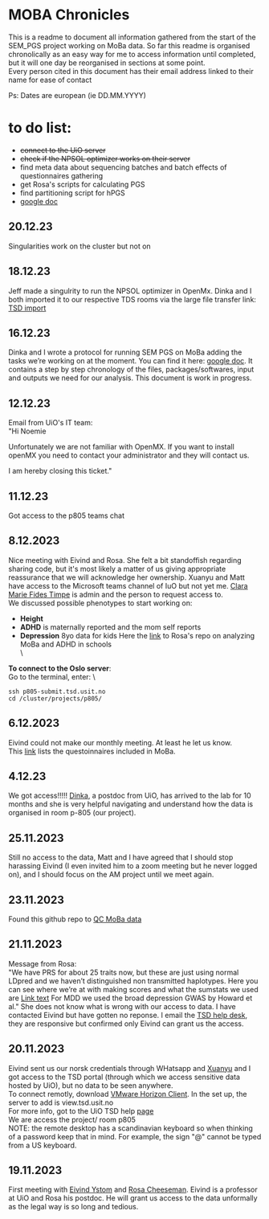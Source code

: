 # MOBA Chronicles

This is a readme to document all information gathered from the start of the SEM_PGS project working on MoBa data. So far this readme is organised chronolically as an easy way for me to access information until completed, 
but it will one day be reorganised in sections at some point. \
Every person cited in this document has their email address linked to their name for ease of contact

Ps: Dates are european (ie DD.MM.YYYY)

# to do list:
 - ~~connect to the UiO server~~
 - ~~check if the NPSOL optimizer works on their server~~
 - find meta data about sequencing batches and batch effects of questionnaires gathering
 - get Rosa's scripts for calculating PGS
 - find partitioning script for hPGS
 - [google doc](https://docs.google.com/document/d/1VJSf6GZWipu-aCMFqXz3eeGK3aV1byOHL6vHYRvfMa0/edit?usp=sharing)

## 20.12.23

Singularities work on the cluster but not on 

## 18.12.23

Jeff made a singulrity to run the NPSOL optimizer in OpenMx. Dinka and I both imported it to our respective TDS rooms via the large file transfer link: [TSD import](https://data.tsd.usit.no/file-import/)

## 16.12.23

Dinka and I wrote a protocol for running SEM PGS on MoBa adding the tasks we’re working on at the moment. You can find it here: [google doc](https://docs.google.com/document/d/1VJSf6GZWipu-aCMFqXz3eeGK3aV1byOHL6vHYRvfMa0/edit?usp=sharing). It contains a step by step chronology of the files, packages/softwares, input and outputs we need for our analysis. This document is work in progress. 

## 12.12.23

Email from UiO's IT team: \
"Hi Noemie

Unfortunately we are not familiar with OpenMX. If you want to install openMX you need to contact your administrator and they will contact us. 

I am hereby closing this ticket."


## 11.12.23

Got access to the p805 teams chat

## 8.12.2023

Nice meeting with Eivind and Rosa. She felt a bit standoffish regarding sharing code, but it's most likely a matter of us giving appropriate reassurance that we will acknowledge her ownership. 
Xuanyu and Matt have access to the Microsoft teams channel of IuO but not yet me. [Clara Marie Fides Timpe](cmtimpe@uio.no) is admin and the person to request access to. \
We discussed possible phenotypes to start working on: 
 - **Height** 
 - **ADHD** is maternally reported and the mom self reports
 - **Depression** 8yo data for kids
Here the [link](https://github.com/rosacheesman/ADHD_schools) to Rosa's repo on analyzing MoBa and ADHD in schools \
\

**To connect to the Oslo server**: \
Go to the terminal, enter: \

`ssh p805-submit.tsd.usit.no` \
`cd /cluster/projects/p805/`

## 6.12.2023

Eivind could not make our monthly meeting. At least he let us know. \
This [link](https://www.fhi.no/en/ch/studies/moba/for-forskere-artikler/questionnaires-from-moba/#invitation-and-statements-of-consent) lists the questoinnaires included in MoBa.

## 4.12.23

We got access!!!!! [Dinka](dinka.smajlagic@psykologi.uio.no), a postdoc from UiO, has arrived to the lab for 10 months and she is very helpful navigating and understand how the data is organised in room p-805 (our project). 

## 25.11.2023

Still no access to the data, Matt and I have agreed that I should stop harassing Eivind (I even invited him to a zoom meeting but he never logged on), and I should focus on the AM project until we meet again.

## 23.11.2023

Found this github repo to [QC MoBa data](https://github.com/novatr9/MoBaPsychGen-QC-pipeline)

## 21.11.2023

Message from Rosa: \
"We have PRS for about 25 traits now, but these are just using normal LDpred and we haven’t distinguished non transmitted haplotypes. Here you can see where we’re at with making scores and 
what the sumstats we used are [Link text](https://docs.google.com/spreadsheets/d/1Jn_NgXWPQsHLCjCW-Pa1Bs21hIZtzQKdZUjsfkhMLZI/edit#gid=488070425)
For MDD we used the broad depression GWAS by Howard et al."
She does not know what is wrong with our access to data. I have contacted Eivind but have gotten no reponse. I email the [TSD help desk](tsd-drift@usit.uio.no), they are responsive but confirmed only Eivind can grant us the access.

## 20.11.2023

Eivind sent us our norsk credentials through WHatsapp and [Xuanyu](Xuanyu.Lyu@colorado.edu) and I got access to the TSD portal (through which we access sensitive data hosted by UiO), but no data to be seen anywhere. \
To connect remotly, download [VMware Horizon Client](https://my-horizon.vmware.com/portal/webclient/index.html). In the set up, the server to add is view.tsd.usit.no \
For more info, got to the UiO TSD help [page](https://www.uio.no/english/services/it/research/sensitive-data/help/project-access.html) \
We are access the project/ room p805 \
NOTE: the remote desktop has a scandinavian keyboard so when thinking of a password keep that in mind. For example, the sign "@" cannot be typed from a US keyboard.

## 19.11.2023

First meeting with [Eivind Ystom](eivind.ystrom@psykologi.uio.no) and [Rosa Cheeseman](r.c.g.cheesman@psykologi.uio.no). Eivind is a professor at UiO and Rosa his postdoc. He will grant us access to the data 
unformally as the legal way is so long and tedious. 



